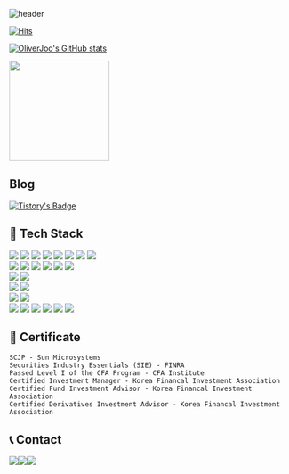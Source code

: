 <!--
**OliverJoo/OliverJoo** is a ✨ _special_ ✨ repository because its `README.md` (this file) appears on your GitHub profile.

Here are some ideas to get you started:

- 🔭 I’m currently working on ...
- 🌱 I’m currently learning ...
- 👯 I’m looking to collaborate on ...
- 🤔 I’m looking for help with ...
- 💬 Ask me about ...
- 📫 How to reach me: ...
- 😄 Pronouns: ...
- ⚡ Fun fact: ...
-->

![header](https://capsule-render.vercel.app/api?type=rounded&color=timeGradient&text=Welcome%20to%20Oliver's%20GitHub%20👋&animation=twinkling&fontSize=40&fontAlignY=50&fontAlign=50&height=180)

[![Hits](https://hits.seeyoufarm.com/api/count/incr/badge.svg?url=https%3A%2F%2Fgithub.com%2FOliverJoo&count_bg=%2379C83D&title_bg=%23555555&icon=&icon_color=%23E7E7E7&title=GitHub&edge_flat=false)](https://hits.seeyoufarm.com)

[![OliverJoo's GitHub stats](https://github-readme-stats.vercel.app/api?username=OliverJoo&include_all_commits=true&show_icons=true&theme=cobalt)](https://github.com/bi-sz/github-readme-stats)

<a href="https://github.com/OliverJoo"><img align="center" style="height:180px" src="https://github-readme-stats.vercel.app/api/top-langs/?username=OliverJoo&layout=compact&theme=nord&hide_border=true" /></a> 
<br>


## Blog
[![Tistory's Badge](https://github-readme-tistory-card.vercel.app/api/badge?name=Tistory)](https://oliverhouse.tistory.com/)

## 🔨 Tech Stack 
<div style="display:flex; flex-direction:column; align-items:flex-start;">
    <div>
        <img src="https://img.shields.io/badge/Java-FF7800?style=for-the-badge&logo=Java&logoColor=white">
        <img src="https://img.shields.io/badge/Dart-0175C2?style=for-the-badge&logo=Dart&logoColor=white">
        <img src="https://img.shields.io/badge/Flutter-02569B?style=for-the-badge&logo=Flutter&logoColor=white">
        <img src="https://img.shields.io/badge/javascript-F7DF1E?style=for-the-badge&logo=javascript&logoColor=black"> 
        <img src="https://img.shields.io/badge/bootstrap-7952B3?style=for-the-badge&logo=bootstrap&logoColor=white">
        <img src="https://img.shields.io/badge/c-%2300599C?style=for-the-badge&logo=c&logoColor=white">
        <img src="https://img.shields.io/badge/c++-%2300599C.svg?style=for-the-badge&logo=c%2B%2B&logoColor=white">
        <img src="https://img.shields.io/badge/Postman-FF6C37?style=for-the-badge&logo=postman&logoColor=white">
        <br>
        <img src="https://img.shields.io/badge/python-3776AB?style=for-the-badge&logo=python&logoColor=white"> 
        <img src="https://img.shields.io/badge/TensorFlow-FF6F00?style=for-the-badge&logo=tensorflow&logoColor=white"/> 
        <img src="https://img.shields.io/badge/Keras-D00000?style=for-the-badge&logo=Keras&logoColor=white"/>
        <img src="https://img.shields.io/badge/NumPy-013243?style=for-the-badge&logo=NumPy&logoColor=white"/> 
        <img src="https://img.shields.io/badge/pandas-150458?style=for-the-badge&logo=pandas&logoColor=white"/> 
        <img src="https://img.shields.io/badge/Django-092E20?style=for-the-badge&logo=Django&logoColor=white"/>
        <br>
        <img src="https://img.shields.io/badge/Linux-FCC624?style=for-the-badge&logo=Linux&logoColor=white">
        <img src="https://img.shields.io/badge/Spring Boot-6DB33F?style=for-the-badge&logo=spring boot&logoColor=white"> 
        <br>
        <img src="https://img.shields.io/badge/oracle-F80000?style=for-the-badge&logo=oracle&logoColor=white"> 
        <img src="https://img.shields.io/badge/mysql-4479A1?style=for-the-badge&logo=mysql&logoColor=white"> 
        <br>
        <img src="https://img.shields.io/badge/apache tomcat-F8DC75?style=for-the-badge&logo=apachetomcat&logoColor=black">
        <img src="https://img.shields.io/badge/Amazon AWS-232F3E?style=for-the-badge&logo=amazon aws&logoColor=white"> 
        <br>
        <img src="https://img.shields.io/badge/Git-F05032?style=for-the-badge&logo=Git&logoColor=white"/>
        <img src="https://img.shields.io/badge/GitHub-181717?style=for-the-badge&logo=GitHub&logoColor=white"/>
        <img src="https://img.shields.io/badge/Subversion-809CC9?style=for-the-badge&logo=Subversion&logoColor=white"/>
        <img src="https://img.shields.io/badge/OpenGL-5586A4?style=for-the-badge&logo=OpenGL&logoColor=white"/>
        <img src="https://img.shields.io/badge/Markdown-000000?style=for-the-badge&logo=Markdown&logoColor=white"/>
        <img src="https://img.shields.io/badge/VMware-607078?style=for-the-badge&logo=VMware&logoColor=white"/>
    </div>
</div>

## 🪪 Certificate 
    SCJP - Sun Microsystems
    Securities Industry Essentials (SIE) - FINRA
    Passed Level I of the CFA Program - CFA Institute
    Certified Investment Manager - Korea Financal Investment Association
    Certified Fund Investment Advisor - Korea Financal Investment Association
    Certified Derivatives Investment Advisor - Korea Financal Investment Association


## 📞 Contact 
<div style="display:flex; flex-direction:row;">
    <a href="https://www.linkedin.com/in/oliverjoo/">
        <img src="https://img.shields.io/badge/LinkedIn-%230077B5?style=for-the-badge&logo=linkedin&logoColor=white"/>
    </a>
    <a href="https://www.instagram.com/lvsin/">
      <img src="https://img.shields.io/badge/Instagram-E4405F?style=for-the-badge&logo=Instagram&logoColor=white"> 
    </a>
    <a href="mailto:jjaemoon@gmail.com" target="_blank">
        <img src="https://img.shields.io/badge/Gmail-EA4335?style=for-the-badge&logo=Gmail&logoColor=white"/>
    </a>
</div><br>
